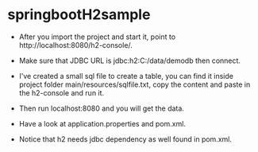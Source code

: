 # springbootH2sample

- After you import the project and start it, point to http://localhost:8080/h2-console/.

- Make sure that JDBC URL is jdbc:h2:C:/data/demodb then connect.

- I've created a small sql file to create a table, you can find it inside project folder main/resources/sqlfile.txt, copy the content and paste in the h2-console and run it.

- Then run localhost:8080 and you will get the data.

- Have a look at application.properties and pom.xml.

- Notice that h2 needs jdbc dependency as well found in pom.xml.

